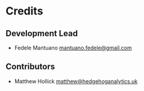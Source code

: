 # Credits

## Development Lead
 
 - Fedele Mantuano <mantuano.fedele@gmail.com>

## Contributors

- Matthew Hollick <matthew@hedgehoganalytics.uk>

